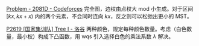 



[Problem - 2081D - Codeforces](https://codeforces.com/problemset/problem/2081/D) 完全图，边权由点权大 mod 小生成。对于区间 $[ kx,kx+x )$ 内的两个元素，不会同时连向 $kx$，反之则可以松弛出更小的 MST。

[P2619 [国家集训队] Tree I - 洛谷](https://www.luogu.com.cn/problem/P2619) 两种颜色，规定每种颜色数量。考虑（白色数量，最小权）构成下凸函数，用 wqs 引入选择白色的乘法系数 $\lambda$ 解决。
